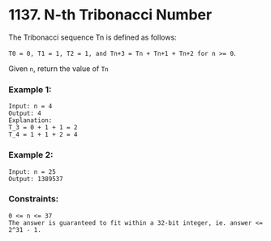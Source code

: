 # 1137. N-th Tribonacci Number

The Tribonacci sequence Tn is defined as follows: 

`T0 = 0, T1 = 1, T2 = 1, and Tn+3 = Tn + Tn+1 + Tn+2 for n >= 0`.

Given `n`, return the value of `Tn`

 

### Example 1:
```
Input: n = 4
Output: 4
Explanation:
T_3 = 0 + 1 + 1 = 2
T_4 = 1 + 1 + 2 = 4
```
### Example 2:
```
Input: n = 25
Output: 1389537
```
 

### Constraints:
```
0 <= n <= 37
The answer is guaranteed to fit within a 32-bit integer, ie. answer <= 2^31 - 1.
```
